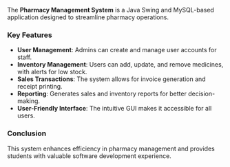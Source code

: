 The **Pharmacy Management System** is a Java Swing and MySQL-based application designed to streamline pharmacy operations.

### Key Features

- **User Management**: Admins can create and manage user accounts for staff.
- **Inventory Management**: Users can add, update, and remove medicines, with alerts for low stock.
- **Sales Transactions**: The system allows for invoice generation and receipt printing.
- **Reporting**: Generates sales and inventory reports for better decision-making.
- **User-Friendly Interface**: The intuitive GUI makes it accessible for all users.

### Conclusion

This system enhances efficiency in pharmacy management and provides students with valuable software development experience.
